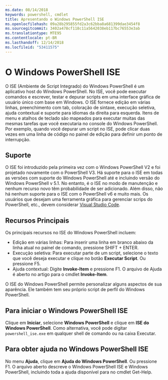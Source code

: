 ```yaml
---
ms.date: 08/14/2018
keywords: powershell, cmdlet
title: Apresentando o Windows PowerShell ISE
ms.openlocfilehash: 09a28b295855fd2a3c62bba8a681399dae3454f8
ms.sourcegitcommit: 3402a478cf118c11a5642038eb117bc76553e3ab
ms.translationtype: MTE95
ms.contentlocale: pt-BR
ms.lasthandoff: 12/14/2018
ms.locfileid: "53411575"
---
```

# <a name="the-windows-powershell-ise"></a>O Windows PowerShell ISE

O ISE (Ambiente de Script Integrado) do Windows PowerShell é um aplicativo host do Windows PowerShell. No ISE, você pode executar comandos e escrever, testar e depurar scripts em uma interface gráfica de usuário único com base em Windows. O ISE fornece edição em várias linhas, preenchimento com tab, coloração de sintaxe, execução seletiva, ajuda contextual e suporte para idiomas da direita para esquerda. Itens de menu e atalhos de teclado são mapeados para executar muitas das mesmas tarefas que você executaria no console do Windows PowerShell. Por exemplo, quando você depurar um script no ISE, pode clicar duas vezes em uma linha de código no painel de edição para definir um ponto de interrupção.

## <a name="support"></a>Suporte

O ISE foi introduzido pela primeira vez com o Windows PowerShell V2 e foi projetado novamente com o PowerShell V3. Há suporte para o ISE em todas as versões com suporte do Windows PowerShell até e incluindo versão do Windows PowerShell v 5.1. No entanto, é o ISE no modo de manutenção e nenhum recurso novo têm probabilidade de ser adicionado.
Além disso, não há nenhum suporte para o ISE com o PowerShell v6 e muito mais. Os usuários que desejam uma ferramenta gráfica para gerenciar scrips do PowerShell, etc., devem considerar [Visual Studio Code](https://code.visualstudio.com/).

## <a name="key-features"></a>Recursos Principais

Os principais recursos no ISE do Windows PowerShell incluem:

- Edição em várias linhas: Para inserir uma linha em branco abaixo da linha atual no painel de comando, pressione SHIFT + ENTER.
- Execução seletiva: Para executar parte de um script, selecione o texto que você deseja executar e clique no botão **Executar Script**. Ou pressione F5.
- Ajuda contextual: Digite **Invoke-Item** e pressione F1. O arquivo de Ajuda é aberto no artigo para o cmdlet **Invoke-Item**.

O ISE do Windows PowerShell permite personalizar alguns aspectos de sua aparência. Ele também tem seu próprio script de perfil do Windows PowerShell.

## <a name="to-start-the-windows-powershell-ise"></a>Para iniciar o Windows PowerShell ISE

Clique em **Iniciar**, selecione **Windows PowerShell** e clique em **ISE do Windows PowerShell**.
Como alternativa, você pode digitar `powershell_ise.exe` em qualquer shell de comando ou na caixa Executar.

## <a name="to-get-help-in-the-windows-powershell-ise"></a>Para obter ajuda no Windows PowerShell ISE

No menu **Ajuda**, clique em **Ajuda do Windows PowerShell**. Ou pressione F1. O arquivo aberto descreve o Windows PowerShell ISE e Windows PowerShell, incluindo toda a ajuda disponível para no cmdlet Get-Help.
